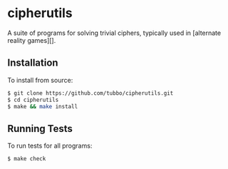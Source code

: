 # cipherutils

A suite of programs for solving trivial ciphers, typically used in
[alternate reality games][].

## Installation

To install from source:

```bash
$ git clone https://github.com/tubbo/cipherutils.git
$ cd cipherutils
$ make && make install
```

## Running Tests

To run tests for all programs:

```bash
$ make check
```

